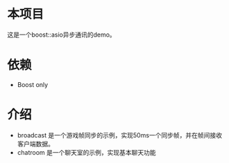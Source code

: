  # 本项目
 这是一个boost::asio异步通讯的demo。
 # 依赖
 - Boost only
 # 介绍
 - broadcast 是一个游戏帧同步的示例，实现50ms一个同步帧，并在帧间接收客户端数据。
 - chatroom 是一个聊天室的示例，实现基本聊天功能
